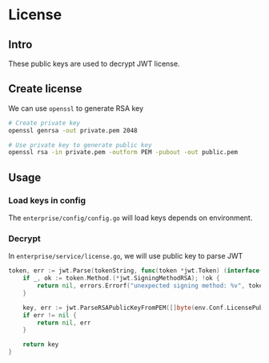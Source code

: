 # License

## Intro

These public keys are used to decrypt JWT license.

## Create license

We can use `openssl` to generate RSA key

```bash
# Create private key
openssl genrsa -out private.pem 2048

# Use private key to generate public key
openssl rsa -in private.pem -outform PEM -pubout -out public.pem
```

## Usage

### Load keys in config

The `enterprise/config/config.go` will load keys depends on environment.

### Decrypt

In `enterprise/service/license.go`, we will use public key to parse JWT

```go
token, err := jwt.Parse(tokenString, func(token *jwt.Token) (interface{}, error) {
    if _, ok := token.Method.(*jwt.SigningMethodRSA); !ok {
        return nil, errors.Errorf("unexpected signing method: %v", token.Header["alg"])
    }

    key, err := jwt.ParseRSAPublicKeyFromPEM([]byte(env.Conf.LicensePubKey))
    if err != nil {
        return nil, err
    }

    return key
}
```
